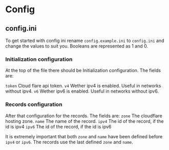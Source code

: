# Config

## config.ini

To get started with config ini rename `config.example.ini` to `config.ini` and change the values to suit you.
Booleans are represented as 1 and 0.

### Initialization configuration

At the top of the file there should be Initialization configuration. The fields are:

`token` Cloud flare api token.
`v4` Wether ipv4 is enabled. Useful in networks without ipv4.
`v6` Wether ipv6 is enabled. Useful in networks without ipv6.

### Records configuration

After that configuration for the records. The fields are:
`zone` The cloudflare hosting zone.
`name` The name of the record.
`ipv4` The id of the record, if the id is ipv4
`ipv6` The id of the record, if the id is ipv6

It is extremely important that both `zone` and `name` have been defined before `ipv4` or `ipv6`. The records use the last defined `zone` and `name`.